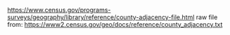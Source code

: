 https://www.census.gov/programs-surveys/geography/library/reference/county-adjacency-file.html
raw file from: https://www2.census.gov/geo/docs/reference/county_adjacency.txt